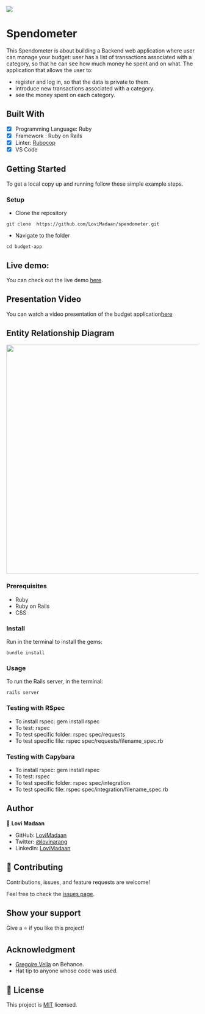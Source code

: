 ![](https://img.shields.io/badge/Microverse-blueviolet)

# Spendometer

This Spendometer is about building a Backend web application where user can manage your budget: user has a list of transactions associated with a category, so that he can see how much money he spent and on what. The application that allows the user to:
- register and log in, so that the data is private to them.
- introduce new transactions associated with a category.
- see the money spent on each category.

## Built With

- [x] Programming Language: Ruby
- [x] Framework : Ruby on Rails
- [x] Linter: [Rubocop](https://rubocop.org/)
- [x] VS Code

## Getting Started

To get a local copy up and running follow these simple example steps.

### Setup

- Clone the repository

`git clone  https://github.com/LoviMadaan/spendometer.git`

- Navigate to the folder
  
`cd budget-app`

## Live demo:
You can check out the live demo [here]().

## Presentation Video 

You can watch a video presentation of the budget application[here]()

## Entity Relationship Diagram
<img src="https://user-images.githubusercontent.com/50721479/190148367-be9ac1c0-2d96-4049-aea3-8e5d75c1f5fa.png" width="600">

### Prerequisites

- Ruby
- Ruby on Rails 
- CSS

### Install

Run in the terminal to install the gems:

`bundle install`

### Usage

To run the Rails server, in the terminal: 

`rails server`


### Testing with RSpec 

- To install rspec: gem install rspec
- To test: rspec
- To test specific folder: rspec spec/requests
- To test specific file: rspec spec/requests/filename_spec.rb

### Testing with Capybara 

- To install rspec: gem install rspec
- To test: rspec
- To test specific folder: rspec spec/integration
- To test specific file: rspec spec/integration/filename_spec.rb
  

## Author

👤 **Lovi Madaan**

- GitHub: [LoviMadaan](https://github.com/LoviMadaan)
- Twitter: [@lovinarang](https://twitter.com/lovinarang)
- LinkedIn: [LoviMadaan](https://www.linkedin.com/in/lovi-madaan)


## 🤝 Contributing

Contributions, issues, and feature requests are welcome!

Feel free to check the [issues page](https://github.com/LoviMadaan/spendometer/issues).

## Show your support

Give a ⭐️ if you like this project!

## Acknowledgment
- [Gregoire Vella](https://www.behance.net/gregoirevella) on Behance.
- Hat tip to anyone whose code was used.

## 📝 License

This project is [MIT](./LICENSE) licensed.
